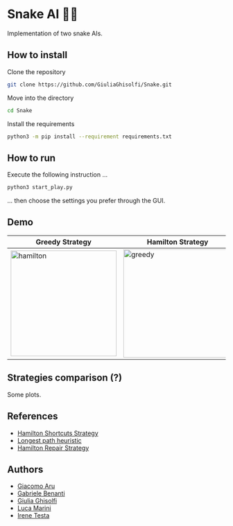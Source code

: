 # Snake AI 🐍🤖
Implementation of two snake AIs.
## How to install
Clone the repository
```bash
git clone https://github.com/GiuliaGhisolfi/Snake.git
```
Move into the directory
```bash
cd Snake
```
Install the requirements
```bash
python3 -m pip install --requirement requirements.txt
```
## How to run
Execute the following instruction ...
```bash
python3 start_play.py
```
... then choose the settings you prefer through the GUI.
## Demo
| Greedy Strategy | Hamilton Strategy |
| --------------- | ----------------- |
|<img width="244" alt="hamilton" src="https://user-images.githubusercontent.com/46034276/211070988-fa47410c-d2b9-455f-a16f-e0f3f8c8e387.png">|<img width="250" alt="greedy" src="https://user-images.githubusercontent.com/46034276/211070827-66e5b15d-9ed3-4ff0-b8b0-3e1c268e6b85.png">|

## Strategies comparison (?)
Some plots.
## References
- [Hamilton Shortcuts Strategy](https://johnflux.com/2015/05/02/nokia-6110-part-3-algorithms/)
- [Longest path heuristic](https://github.com/chuyangliu/snake/blob/master/docs/algorithms.md)
- [Hamilton Repair Strategy](https://www.youtube.com/watch?v=TOpBcfbAgPg&t=32s)
## Authors
- [Giacomo Aru](https://github.com/GiacomoAru)
- [Gabriele Benanti](https://github.com/gabena98)
- [Giulia Ghisolfi](https://github.com/GiuliaGhisolfi)
- [Luca Marini](https://github.com/LucaMaro1)
- [Irene Testa](https://github.com/iretes)
